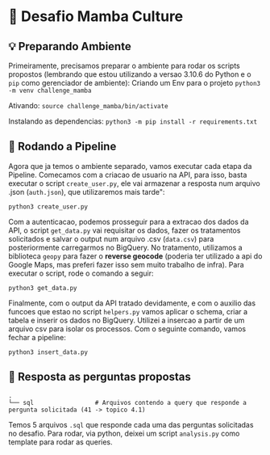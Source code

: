 # :rocket: Desafio Mamba Culture

## :bulb: Preparando Ambiente

Primeiramente, precisamos preparar o ambiente para rodar os scripts propostos (lembrando que estou utilizando a versao 3.10.6 do Python e o `pip` como gerenciador de ambiente):
Criando um Env para o projeto
`python3 -m venv challenge_mamba`

Ativando:
`source challenge_mamba/bin/activate`

Instalando as dependencias:
`python3 -m pip install -r requirements.txt`

## :checkered_flag: Rodando a Pipeline

Agora que ja temos o ambiente separado, vamos executar cada etapa da Pipeline. Comecamos com a criacao de usuario na API, para isso, basta executar o script `create_user.py`, ele vai armazenar a resposta num arquivo .json (`auth.json`), que utilizaremos mais tarde":

`python3 create_user.py`

Com a autenticacao, podemos prosseguir para a extracao dos dados da API, o script `get_data.py` vai requisitar os dados, fazer os tratamentos solicitados e salvar o output num arquivo .csv (`data.csv`) para posteriormente carregarmos no BigQuery. No tratamento, utilizamos a biblioteca `geopy` para fazer o **reverse geocode** (poderia ter utilizado a api do Google Maps, mas preferi fazer isso sem muito trabalho de infra).
Para executar o script, rode o comando a seguir:

`python3 get_data.py`

Finalmente, com o output da API tratado devidamente, e com o auxilio das funcoes que estao no script `helpers.py` vamos aplicar o schema, criar a tabela e inserir os dados no BigQuery. Utilizei a insercao a partir de um arquivo csv para isolar os processos. Com o seguinte comando, vamos fechar a pipeline:

`python3 insert_data.py`

## :stars: Resposta as perguntas propostas

    .
    └── sql                 # Arquivos contendo a query que responde a pergunta solicitada (41 -> topico 4.1)

Temos 5 arquivos `.sql` que responde cada uma das perguntas solicitadas no desafio. Para rodar, via python, deixei um script `analysis.py` como template para rodar as queries.
